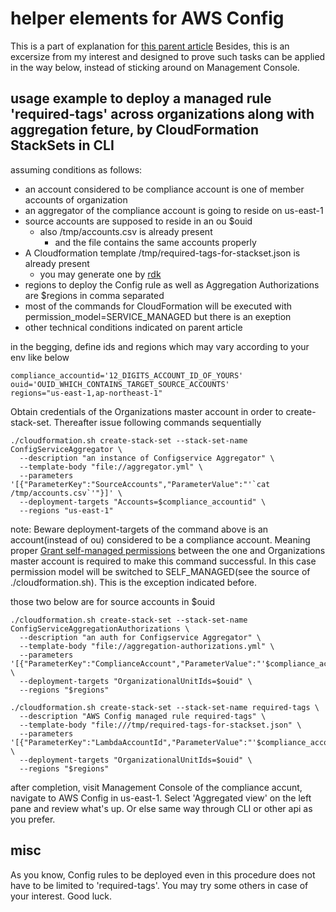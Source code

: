 # helper elements for AWS Config

This is a part of explanation for [this parent article](https://qiita.com/o2346/fd4175335fd78418d9c9)
Besides, this is an excersize from my interest and designed to prove such tasks can be applied in the way below, instead of sticking around on Management Console.

## usage example to deploy a managed rule 'required-tags' across organizations along with aggregation feture, by CloudFormation StackSets in CLI

assuming conditions as follows:
- an account considered to be compliance account is one of member accounts of organization
- an aggregator of the compliance account is going to reside on us-east-1
- source accounts are supposed to reside in an ou $ouid
  - also /tmp/accounts.csv is already present
    - and the file contains the same accounts properly
- A Cloudformation template /tmp/required-tags-for-stackset.json is already present
  - you may generate one by [rdk](https://github.com/awslabs/aws-config-rdk)
- regions to deploy the Config rule as well as Aggregation Authorizations are $regions in comma separated
- most of the commands for CloudFormation will be executed with permission_model=SERVICE_MANAGED but there is an exeption
- other technical conditions indicated on parent article

in the begging, define ids and regions which may vary according to your env like below

```
compliance_accountid='12_DIGITS_ACCOUNT_ID_OF_YOURS'
ouid='OUID_WHICH_CONTAINS_TARGET_SOURCE_ACCOUNTS'
regions="us-east-1,ap-northeast-1"
```

Obtain credentials of the Organizations master account in order to create-stack-set.
Thereafter issue following commands sequentially

```
./cloudformation.sh create-stack-set --stack-set-name ConfigServiceAggregator \
  --description "an instance of Configservice Aggregator" \
  --template-body "file://aggregator.yml" \
  --parameters '[{"ParameterKey":"SourceAccounts","ParameterValue":"'`cat /tmp/accounts.csv`'"}]' \
  --deployment-targets "Accounts=$compliance_accountid" \
  --regions "us-east-1"
```

note: Beware deployment-targets of the command above is an account(instead of ou) considered to be a compliance account.
Meaning proper [Grant self-managed permissions](https://docs.aws.amazon.com/AWSCloudFormation/latest/UserGuide/stacksets-prereqs-self-managed.html) between the one and Organizations master account is required to make this command successful.
In this case permission model will be switched to SELF_MANAGED(see the source of ./cloudformation.sh). This is the exception indicated before.

those two below are for source accounts in $ouid

```
./cloudformation.sh create-stack-set --stack-set-name ConfigServiceAggregationAuthorizations \
  --description "an auth for Configservice Aggregator" \
  --template-body "file://aggregation-authorizations.yml" \
  --parameters '[{"ParameterKey":"ComplianceAccount","ParameterValue":"'$compliance_accountid'"}]' \
  --deployment-targets "OrganizationalUnitIds=$ouid" \
  --regions "$regions"
```

```
./cloudformation.sh create-stack-set --stack-set-name required-tags \
  --description "AWS Config managed rule required-tags" \
  --template-body "file:///tmp/required-tags-for-stackset.json" \
  --parameters '[{"ParameterKey":"LambdaAccountId","ParameterValue":"'$compliance_accountid'"}]' \
  --deployment-targets "OrganizationalUnitIds=$ouid" \
  --regions "$regions"
```

after completion, visit Management Console of the compliance accunt, navigate to AWS Config in us-east-1.
Select 'Aggregated view' on the left pane and review what's up.
Or else same way through CLI or other api as you prefer.

## misc

As you know, Config rules to be deployed even in this procedure does not have to be limited to 'required-tags'. You may try some others in case of your interest. Good luck.
